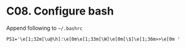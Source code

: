 # C08. Configure bash

Append following to `~/.bashrc`

```text
PS1='\e[1;32m[\u@\h]:\e[0m\e[1;33m[\W]\e[0m[\$]\e[1;36m>>\e[0m '
```

